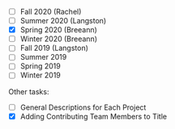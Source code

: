- [ ] Fall 2020 (Rachel)
- [ ] Summer 2020 (Langston)
- [x] Spring 2020 (Breeann)
- [ ] Winter 2020 (Breeann)
- [ ] Fall 2019 (Langston)
- [ ] Summer 2019
- [ ] Spring 2019
- [ ] Winter 2019

Other tasks: 
- [ ] General Descriptions for Each Project 
- [x] Adding Contributing Team Members to Title
